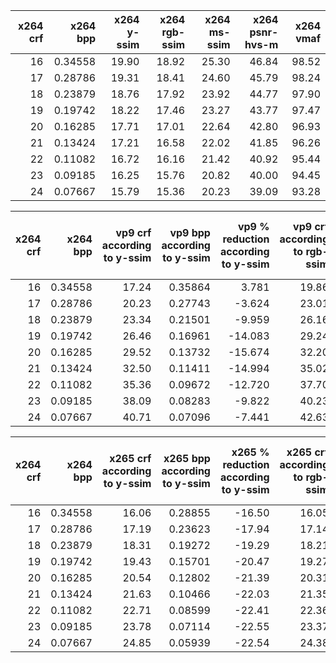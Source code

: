 |x264 crf|x264 bpp|x264 y-ssim|x264 rgb-ssim|x264 ms-ssim|x264 psnr-hvs-m|x264 vmaf|
|-------:|-------:|----------:|------------:|-----------:|--------------:|--------:|
|      16| 0.34558|      19.90|        18.92|       25.30|          46.84|    98.52|
|      17| 0.28786|      19.31|        18.41|       24.60|          45.79|    98.24|
|      18| 0.23879|      18.76|        17.92|       23.92|          44.77|    97.90|
|      19| 0.19742|      18.22|        17.46|       23.27|          43.77|    97.47|
|      20| 0.16285|      17.71|        17.01|       22.64|          42.80|    96.93|
|      21| 0.13424|      17.21|        16.58|       22.02|          41.85|    96.26|
|      22| 0.11082|      16.72|        16.16|       21.42|          40.92|    95.44|
|      23| 0.09185|      16.25|        15.76|       20.82|          40.00|    94.45|
|      24| 0.07667|      15.79|        15.36|       20.23|          39.09|    93.28|



|x264 crf|x264 bpp|vp9 crf according to y-ssim|vp9 bpp according to y-ssim|vp9 % reduction according to y-ssim|vp9 crf according to rgb-ssim|vp9 bpp according to rgb-ssim|vp9 % reduction according to rgb-ssim|vp9 crf according to ms-ssim|vp9 bpp according to ms-ssim|vp9 % reduction according to ms-ssim|vp9 crf according to psnr-hvs-m|vp9 bpp according to psnr-hvs-m|vp9 % reduction according to psnr-hvs-m|vp9 crf according to vmaf|vp9 bpp according to vmaf|vp9 % reduction according to vmaf|
|-------:|-------:|--------------------------:|--------------------------:|----------------------------------:|----------------------------:|----------------------------:|------------------------------------:|---------------------------:|---------------------------:|-----------------------------------:|------------------------------:|------------------------------:|--------------------------------------:|------------------------:|------------------------:|--------------------------------:|
|      16| 0.34558|                      17.24|                    0.35864|                              3.781|                        19.86|                      0.28608|                               -17.22|                       17.72|                     0.34382|                             -0.5091|                          19.74|                        0.28910|                                -16.342|                    21.09|                  0.25810|                          -25.313|
|      17| 0.28786|                      20.23|                    0.27743|                             -3.624|                        23.01|                      0.22063|                               -23.36|                       20.56|                     0.26966|                             -6.3231|                          22.46|                        0.23068|                                -19.863|                    22.86|                  0.22338|                          -22.399|
|      18| 0.23879|                      23.34|                    0.21501|                             -9.959|                        26.16|                      0.17333|                               -27.41|                       23.50|                     0.21215|                            -11.1558|                          25.20|                        0.18615|                                -22.044|                    24.87|                  0.19078|                          -20.104|
|      19| 0.19742|                      26.46|                    0.16961|                            -14.083|                        29.24|                      0.13995|                               -29.11|                       26.47|                     0.16950|                            -14.1388|                          27.92|                        0.15292|                                -22.539|                    27.20|                  0.16086|                          -18.518|
|      20| 0.16285|                      29.52|                    0.13732|                            -15.674|                        32.20|                      0.11620|                               -28.65|                       29.40|                     0.13848|                            -14.9610|                          30.60|                        0.12817|                                -21.294|                    29.81|                  0.13480|                          -17.222|
|      21| 0.13424|                      32.50|                    0.11411|                            -14.994|                        35.02|                      0.09860|                               -26.55|                       32.26|                     0.11575|                            -13.7742|                          33.22|                        0.10938|                                -18.520|                    32.62|                  0.11328|                          -15.612|
|      22| 0.11082|                      35.36|                    0.09672|                            -12.720|                        37.70|                      0.08473|                               -23.54|                       35.04|                     0.09850|                            -11.1184|                          35.76|                        0.09454|                                -14.691|                    35.48|                  0.09604|                          -13.335|
|      23| 0.09185|                      38.09|                    0.08283|                             -9.822|                        40.23|                      0.07305|                               -20.47|                       37.72|                     0.08464|                             -7.8535|                          38.23|                        0.08217|                                -10.542|                    38.21|                  0.08225|                          -10.452|
|      24| 0.07667|                      40.71|                    0.07096|                             -7.441|                        42.63|                      0.06270|                               -18.21|                       40.29|                     0.07278|                             -5.0651|                          40.63|                        0.07128|                                 -7.030|                    40.66|                  0.07115|                           -7.198|



|x264 crf|x264 bpp|x265 crf according to y-ssim|x265 bpp according to y-ssim|x265 % reduction according to y-ssim|x265 crf according to rgb-ssim|x265 bpp according to rgb-ssim|x265 % reduction according to rgb-ssim|x265 crf according to ms-ssim|x265 bpp according to ms-ssim|x265 % reduction according to ms-ssim|x265 crf according to psnr-hvs-m|x265 bpp according to psnr-hvs-m|x265 % reduction according to psnr-hvs-m|x265 crf according to vmaf|x265 bpp according to vmaf|x265 % reduction according to vmaf|
|-------:|-------:|---------------------------:|---------------------------:|-----------------------------------:|-----------------------------:|-----------------------------:|-------------------------------------:|----------------------------:|----------------------------:|------------------------------------:|-------------------------------:|-------------------------------:|---------------------------------------:|-------------------------:|-------------------------:|---------------------------------:|
|      16| 0.34558|                       16.06|                     0.28855|                              -16.50|                         16.05|                       0.28882|                                -16.42|                        15.82|                      0.30066|                               -13.00|                           15.86|                         0.29877|                                  -13.55|                     15.77|                   0.30335|                          -12.2191|
|      17| 0.28786|                       17.19|                     0.23623|                              -17.94|                         17.14|                       0.23831|                                -17.21|                        16.95|                      0.24621|                               -14.47|                           16.99|                         0.24444|                                  -15.08|                     16.39|                   0.27215|                           -5.4580|
|      18| 0.23879|                       18.31|                     0.19272|                              -19.29|                         18.21|                       0.19633|                                -17.78|                        18.09|                      0.20075|                               -15.93|                           18.13|                         0.19909|                                  -16.63|                     17.12|                   0.23895|                            0.0684|
|      19| 0.19742|                       19.43|                     0.15701|                              -20.47|                         19.27|                       0.16172|                                -18.08|                        19.22|                      0.16332|                               -17.27|                           19.27|                         0.16174|                                  -18.07|                     18.00|                   0.20384|                            3.2567|
|      20| 0.16285|                       20.54|                     0.12802|                              -21.39|                         20.31|                       0.13337|                                -18.10|                        20.34|                      0.13284|                               -18.43|                           20.40|                         0.13134|                                  -19.35|                     19.05|                   0.16826|                            3.3227|
|      21| 0.13424|                       21.63|                     0.10466|                              -22.03|                         21.35|                       0.11027|                                -17.86|                        21.45|                      0.10826|                               -19.36|                           21.52|                         0.10685|                                  -20.40|                     20.27|                   0.13441|                            0.1243|
|      22| 0.11082|                       22.71|                     0.08599|                              -22.41|                         22.36|                       0.09154|                                -17.40|                        22.54|                      0.08861|                               -20.05|                           22.63|                         0.08732|                                  -21.21|                     21.64|                   0.10453|                           -5.6716|
|      23| 0.09185|                       23.78|                     0.07114|                              -22.55|                         23.37|                       0.07642|                                -16.80|                        23.64|                      0.07301|                               -20.51|                           23.73|                         0.07185|                                  -21.77|                     23.11|                   0.08015|                          -12.7386|
|      24| 0.07667|                       24.85|                     0.05939|                              -22.54|                         24.38|                       0.06426|                                -16.18|                        24.72|                      0.06071|                               -20.82|                           24.82|                         0.05970|                                  -22.14|                     24.62|                   0.06167|                          -19.5585|
